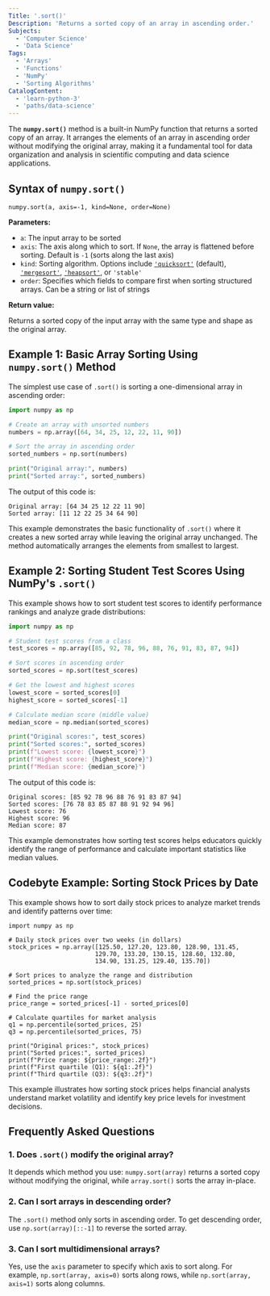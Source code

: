```yaml
---
Title: '.sort()'
Description: 'Returns a sorted copy of an array in ascending order.'
Subjects:
  - 'Computer Science'
  - 'Data Science'
Tags:
  - 'Arrays'
  - 'Functions'
  - 'NumPy'
  - 'Sorting Algorithms'
CatalogContent:
  - 'learn-python-3'
  - 'paths/data-science'
---
```


The **`numpy.sort()`** method is a built-in NumPy function that returns a sorted copy of an array. It arranges the elements of an array in ascending order without modifying the original array, making it a fundamental tool for data organization and analysis in scientific computing and data science applications.

## Syntax of `numpy.sort()`

```pseudo
numpy.sort(a, axis=-1, kind=None, order=None)
```

**Parameters:**

- `a`: The input array to be sorted
- `axis`: The axis along which to sort. If `None`, the array is flattened before sorting. Default is `-1` (sorts along the last axis)
- `kind`: Sorting algorithm. Options include [`'quicksort'`](https://www.codecademy.com/resources/docs/general/algorithm/quick-sort) (default), [`'mergesort'`](https://www.codecademy.com/resources/docs/general/algorithm/merge-sort), [`'heapsort'`](https://www.codecademy.com/resources/docs/general/algorithm/heap-sort), or `'stable'`
- `order`: Specifies which fields to compare first when sorting structured arrays. Can be a string or list of strings

**Return value:**

Returns a sorted copy of the input array with the same type and shape as the original array.

## Example 1: Basic Array Sorting Using `numpy.sort()` Method

The simplest use case of `.sort()` is sorting a one-dimensional array in ascending order:

```py
import numpy as np

# Create an array with unsorted numbers
numbers = np.array([64, 34, 25, 12, 22, 11, 90])

# Sort the array in ascending order
sorted_numbers = np.sort(numbers)

print("Original array:", numbers)
print("Sorted array:", sorted_numbers)
```

The output of this code is:

```shell
Original array: [64 34 25 12 22 11 90]
Sorted array: [11 12 22 25 34 64 90]
```

This example demonstrates the basic functionality of `.sort()` where it creates a new sorted array while leaving the original array unchanged. The method automatically arranges the elements from smallest to largest.

## Example 2: Sorting Student Test Scores Using NumPy's `.sort()`

This example shows how to sort student test scores to identify performance rankings and analyze grade distributions:

```py
import numpy as np

# Student test scores from a class
test_scores = np.array([85, 92, 78, 96, 88, 76, 91, 83, 87, 94])

# Sort scores in ascending order
sorted_scores = np.sort(test_scores)

# Get the lowest and highest scores
lowest_score = sorted_scores[0]
highest_score = sorted_scores[-1]

# Calculate median score (middle value)
median_score = np.median(sorted_scores)

print("Original scores:", test_scores)
print("Sorted scores:", sorted_scores)
print(f"Lowest score: {lowest_score}")
print(f"Highest score: {highest_score}")
print(f"Median score: {median_score}")
```

The output of this code is:

```shell
Original scores: [85 92 78 96 88 76 91 83 87 94]
Sorted scores: [76 78 83 85 87 88 91 92 94 96]
Lowest score: 76
Highest score: 96
Median score: 87
```

This example demonstrates how sorting test scores helps educators quickly identify the range of performance and calculate important statistics like median values.

## Codebyte Example: Sorting Stock Prices by Date

This example shows how to sort daily stock prices to analyze market trends and identify patterns over time:

```codebyte/python
import numpy as np

# Daily stock prices over two weeks (in dollars)
stock_prices = np.array([125.50, 127.20, 123.80, 128.90, 131.45,
                        129.70, 133.20, 130.15, 128.60, 132.80,
                        134.90, 131.25, 129.40, 135.70])

# Sort prices to analyze the range and distribution
sorted_prices = np.sort(stock_prices)

# Find the price range
price_range = sorted_prices[-1] - sorted_prices[0]

# Calculate quartiles for market analysis
q1 = np.percentile(sorted_prices, 25)
q3 = np.percentile(sorted_prices, 75)

print("Original prices:", stock_prices)
print("Sorted prices:", sorted_prices)
print(f"Price range: ${price_range:.2f}")
print(f"First quartile (Q1): ${q1:.2f}")
print(f"Third quartile (Q3): ${q3:.2f}")
```

This example illustrates how sorting stock prices helps financial analysts understand market volatility and identify key price levels for investment decisions.

## Frequently Asked Questions

### 1. Does `.sort()` modify the original array?

It depends which method you use: `numpy.sort(array)` returns a sorted copy without modifying the original, while `array.sort()` sorts the array in-place.

### 2. Can I sort arrays in descending order?

The `.sort()` method only sorts in ascending order. To get descending order, use `np.sort(array)[::-1]` to reverse the sorted array.

### 3. Can I sort multidimensional arrays?

Yes, use the `axis` parameter to specify which axis to sort along. For example, `np.sort(array, axis=0)` sorts along rows, while `np.sort(array, axis=1)` sorts along columns.
